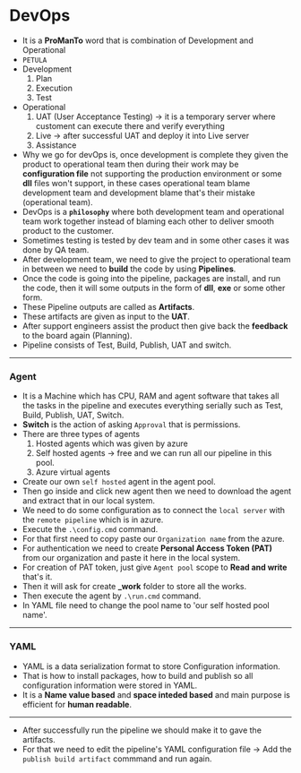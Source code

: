 # DevOps
* It is a **ProManTo** word that is combination of Development and Operational
* `PETULA`
* Development 
    1. Plan 
    2. Execution 
    3. Test
* Operational 
    1. UAT (User Acceptance Testing) -> it is a temporary server where customent can execute there and verify everything
    2. Live -> after successful UAT and deploy it into Live server
    3. Assistance
* Why we go for devOps is, once development is complete they given the product to operational team then during their work may be **configuration file** not supporting the production environment or some **dll** files won't support, in these cases operational team blame development team and development blame that's their mistake (operational team).
* DevOps is a **`philosophy`** where both development team and operational team work together instead of blaming each other to deliver smooth product to the customer.
* Sometimes testing is tested by dev team and in some other cases it was done by QA team.
* After development team, we need to give the project to operational team in between we need to **build** the code by using **Pipelines**.
* Once the code is going into the pipeline, packages are install, and run the code, then it will some outputs in the form of **dll**, **exe** or some other form.
* These Pipeline outputs are called as **Artifacts**.
* These artifacts are given as input to the **UAT**.
* After support engineers assist the product then give back the **feedback** to the board again (Planning).
* Pipeline consists of Test, Build, Publish, UAT and switch.
---------------------------------------------------------
### Agent
* It is a Machine which has CPU, RAM and agent software that takes all the tasks in the pipeline and executes everything serially such as Test, Build, Publish, UAT, Switch.
* **Switch** is the action of asking `Approval` that is permissions.
* There are three types of agents 
    1. Hosted agents which was given by azure
    2. Self hosted agents -> free and we can run all our pipeline in this pool.
    3. Azure virtual agents
* Create our own `self hosted` agent in the agent pool.
* Then go inside and click new agent then we need to download the agent and extract that in our local system.
* We need to do some configuration as to connect the `local server` with the `remote pipeline` which is in azure.
* Execute the `.\config.cmd` command.
* For that first need to copy paste our `Organization name` from the azure.
* For authentication we need to create **Personal Access Token (PAT)** from our organization and paste it here in the local system.
* For creation of PAT token, just give `Agent pool` scope to **Read and write** that's it.
* Then it will ask for create **_work** folder to store all the works.
* Then execute the agent by `.\run.cmd` command.
* In YAML file need to change the pool name to 'our self hosted pool name'.

----------------------------------------------------------------------
### YAML
* YAML is a data serialization format to store Configuration information.
* That is how to install packages, how to build and publish so all configuration information were stored in YAML.
* It is a **Name value based** and **space inteded based** and main purpose is efficient for **human readable**.

--------------------------------------------------------------------

* After successfully run the pipeline we should make it to gave the artifacts.
* For that we need to edit the pipeline's YAML configuration file -> Add the `publish build artifact` commmand and run again.